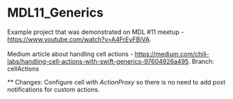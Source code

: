 # MDL11_Generics
Example project that was demonstrated on MDL #11 meetup - https://www.youtube.com/watch?v=A4FrEyFBjVA. 
<br /><br />
Medium article about handling cell actions - https://medium.com/chili-labs/handling-cell-actions-with-swift-generics-97604926a495. Branch: cellActions

** Changes:
Configure cell with *ActionProxy* so there is no need to add post notifications for custom actions.
